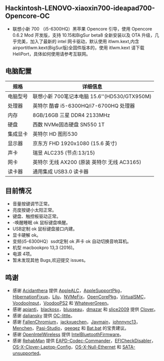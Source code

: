 ## Hackintosh-LENOVO-xiaoxin700-ideapad700-Opencore-OC

- 联想小新 700 （i5-6300HQ）黑苹果 Opencore 引导，使用 Opencore 0.6.2 Mod 开发版，支持 10.15和BigSur beta8 全新安装以及 OTA 升级，几乎完美，加入了最新的 intel 网卡驱动，默认使用 itlwm.kext,内含airportitlwm.kext(BigSur版)全固件版本的，使用 itlwm.kext 请下载HeliPort，具体如何使用请参考互联网。
  
## 电脑配置

| 规格     | 详细信息                                     |
| -------- | ---------------------------------------- |
| 电脑型号 | 联想小新 700笔记本电脑 15.6''(HD530/GTX950M)             |
| 处理器   | 英特尔 酷睿 i5-6300HQ/i7-6700HQ 处理器             |
| 内存     | 8GB/16GB 三星 DDR4 2133MHz                 |
| 硬盘     | 西数 NVMe固态硬盘 SN550 1T                  |
| 集成显卡 | 英特尔 HD 图形530                            |
| 显示器   | 京东方 FHD 1920x1080 (15.6 英寸) |
| 声卡     | 瑞昱 ALC235 (节点:13/15)                     |
| 网卡     | 英特尔 无线 AX200 (原装 英特尔 无线 AC3165)       |
| 读卡器   | 通用集成 USB3.0 读卡器                      |

## 目前情况

- 音量按键调节正常。
- 亮度按键小太阳正常。
- 键盘、触控板驱动正常。
- -唤醒睡眠 ok 鼠标键盘唤醒。
- USB定制 ok 鼠标键盘接口内建。
- 显卡硬解 ok。
- 变频(i5-6300HQ）ssdt定制 ok 声卡 ok 自动切换音响耳机。
- 机型 macbookpro 13,3 (2016)。
- 电源 4项。
- 暂未发现其他 Bugs,欢迎提交 issues。

## 鸣谢

- 感谢 [Acidanthera](https://github.com/acidanthera) 提供 [AppleALC](https://github.com/acidanthera/AppleALC)，[AppleSupportPkg](https://github.com/acidanthera/AppleSupportPkg)，[HibernationFixup](https://github.com/acidanthera/HibernationFixup)，[Lilu](https://github.com/acidanthera/Lilu)，[NVMeFix](https://github.com/acidanthera/NVMeFix)，[OpenCorePkg](https://github.com/acidanthera/OpenCorePkg)，[VirtualSMC](https://github.com/acidanthera/VirtualSMC)，[VoodooInput](https://github.com/acidanthera/VoodooInput)，[VoodooPS2](https://github.com/acidanthera/VoodooPS2) 和 [WhateverGreen](https://github.com/acidanthera/WhateverGreen)。
- 感谢 [apianti](https://sourceforge.net/u/apianti)，[blackosx](https://sourceforge.net/u/blackosx)，[blusseau](https://sourceforge.net/u/blusseau)，[dmazar](https://sourceforge.net/u/dmazar) 和 [slice2009](https://sourceforge.net/u/slice2009) 提供 [Clover](https://github.com/CloverHackyColor/CloverBootloader)。
- 感谢 [daliansky](https://github.com/daliansky) 提供 [OC-little](https://github.com/daliansky/OC-little)。
- 感谢 [FallenChromium](https://github.com/FallenChromium)，[jackxuechen](https://github.com/jackxuechen)，[Javmain](https://github.com/javmain)，[johnnync13](https://github.com/johnnync13)，[Menchen](https://github.com/Menchen)，[Pasi-Studio](https://github.com/Pasi-Studio)，[qeeqez](https://github.com/qeeqez) 和 [Bat.bat](https://github.com/williambj1) 的宝贵建议。
- 感谢 [OpenIntelWireless](https://github.com/OpenIntelWireless) 提供 [IntelBluetoothFirmware](https://github.com/OpenIntelWireless/IntelBluetoothFirmware)。
- 感谢 [RehabMan](https://github.com/RehabMan) 提供 [EAPD-Codec-Commander](https://github.com/RehabMan/EAPD-Codec-Commander)，[EFICheckDisabler](https://github.com/RehabMan/hack-tools/tree/master/kexts/EFICheckDisabler.kext)，[OS-X-Clover-Laptop-Config](https://github.com/RehabMan/OS-X-Clover-Laptop-Config)，[OS-X-Null-Ethernet](https://github.com/RehabMan/OS-X-Null-Ethernet) 和 [SATA-unsupported](https://github.com/RehabMan/hack-tools/tree/master/kexts/SATA-unsupported.kext)。
